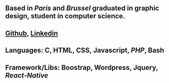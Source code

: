 ## Based in *Paris* and *Brussel* graduated in **graphic design**, student in **computer science**.
## [Github](https://www.github.com/mcabrol), [Linkedin](https://www.linkedin.com/in/mcabrol)
## Languages: C, HTML, CSS, Javascript, _PHP_, Bash
## Framework/Libs: Boostrap, Wordpress, Jquery, _React-Native_
